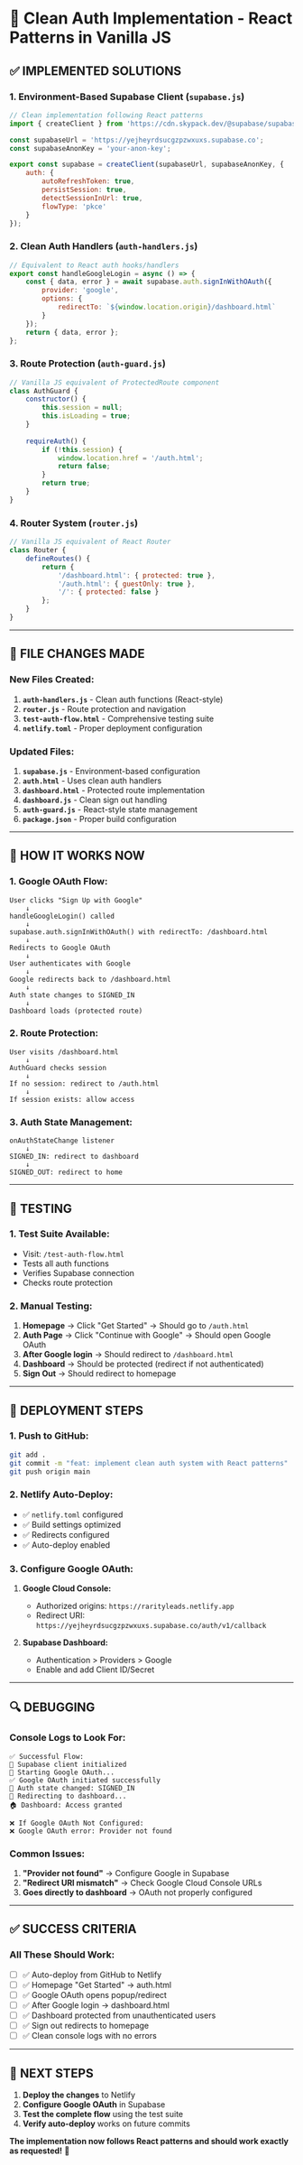 # 🚀 Clean Auth Implementation - React Patterns in Vanilla JS

## ✅ **IMPLEMENTED SOLUTIONS**

### **1. Environment-Based Supabase Client** (`supabase.js`)
```javascript
// Clean implementation following React patterns
import { createClient } from 'https://cdn.skypack.dev/@supabase/supabase-js@2';

const supabaseUrl = 'https://yejheyrdsucgzpzwxuxs.supabase.co';
const supabaseAnonKey = 'your-anon-key';

export const supabase = createClient(supabaseUrl, supabaseAnonKey, {
    auth: {
        autoRefreshToken: true,
        persistSession: true,
        detectSessionInUrl: true,
        flowType: 'pkce'
    }
});
```

### **2. Clean Auth Handlers** (`auth-handlers.js`)
```javascript
// Equivalent to React auth hooks/handlers
export const handleGoogleLogin = async () => {
    const { data, error } = await supabase.auth.signInWithOAuth({
        provider: 'google',
        options: {
            redirectTo: `${window.location.origin}/dashboard.html`
        }
    });
    return { data, error };
};
```

### **3. Route Protection** (`auth-guard.js`)
```javascript
// Vanilla JS equivalent of ProtectedRoute component
class AuthGuard {
    constructor() {
        this.session = null;
        this.isLoading = true;
    }
    
    requireAuth() {
        if (!this.session) {
            window.location.href = '/auth.html';
            return false;
        }
        return true;
    }
}
```

### **4. Router System** (`router.js`)
```javascript
// Vanilla JS equivalent of React Router
class Router {
    defineRoutes() {
        return {
            '/dashboard.html': { protected: true },
            '/auth.html': { guestOnly: true },
            '/': { protected: false }
        };
    }
}
```

---

## 🔧 **FILE CHANGES MADE**

### **New Files Created:**
1. **`auth-handlers.js`** - Clean auth functions (React-style)
2. **`router.js`** - Route protection and navigation
3. **`test-auth-flow.html`** - Comprehensive testing suite
4. **`netlify.toml`** - Proper deployment configuration

### **Updated Files:**
1. **`supabase.js`** - Environment-based configuration
2. **`auth.html`** - Uses clean auth handlers
3. **`dashboard.html`** - Protected route implementation
4. **`dashboard.js`** - Clean sign out handling
5. **`auth-guard.js`** - React-style state management
6. **`package.json`** - Proper build configuration

---

## 🎯 **HOW IT WORKS NOW**

### **1. Google OAuth Flow:**
```
User clicks "Sign Up with Google"
    ↓
handleGoogleLogin() called
    ↓
supabase.auth.signInWithOAuth() with redirectTo: /dashboard.html
    ↓
Redirects to Google OAuth
    ↓
User authenticates with Google
    ↓
Google redirects back to /dashboard.html
    ↓
Auth state changes to SIGNED_IN
    ↓
Dashboard loads (protected route)
```

### **2. Route Protection:**
```
User visits /dashboard.html
    ↓
AuthGuard checks session
    ↓
If no session: redirect to /auth.html
    ↓
If session exists: allow access
```

### **3. Auth State Management:**
```
onAuthStateChange listener
    ↓
SIGNED_IN: redirect to dashboard
    ↓
SIGNED_OUT: redirect to home
```

---

## 🧪 **TESTING**

### **1. Test Suite Available:**
- Visit: `/test-auth-flow.html`
- Tests all auth functions
- Verifies Supabase connection
- Checks route protection

### **2. Manual Testing:**
1. **Homepage** → Click "Get Started" → Should go to `/auth.html`
2. **Auth Page** → Click "Continue with Google" → Should open Google OAuth
3. **After Google login** → Should redirect to `/dashboard.html`
4. **Dashboard** → Should be protected (redirect if not authenticated)
5. **Sign Out** → Should redirect to homepage

---

## 🚀 **DEPLOYMENT STEPS**

### **1. Push to GitHub:**
```bash
git add .
git commit -m "feat: implement clean auth system with React patterns"
git push origin main
```

### **2. Netlify Auto-Deploy:**
- ✅ `netlify.toml` configured
- ✅ Build settings optimized
- ✅ Redirects configured
- ✅ Auto-deploy enabled

### **3. Configure Google OAuth:**
1. **Google Cloud Console:**
   - Authorized origins: `https://rarityleads.netlify.app`
   - Redirect URI: `https://yejheyrdsucgzpzwxuxs.supabase.co/auth/v1/callback`

2. **Supabase Dashboard:**
   - Authentication > Providers > Google
   - Enable and add Client ID/Secret

---

## 🔍 **DEBUGGING**

### **Console Logs to Look For:**
```
✅ Successful Flow:
🔧 Supabase client initialized
🔗 Starting Google OAuth...
✅ Google OAuth initiated successfully
🔄 Auth state changed: SIGNED_IN
🚀 Redirecting to dashboard...
🏠 Dashboard: Access granted

❌ If Google OAuth Not Configured:
❌ Google OAuth error: Provider not found
```

### **Common Issues:**
1. **"Provider not found"** → Configure Google in Supabase
2. **"Redirect URI mismatch"** → Check Google Cloud Console URLs
3. **Goes directly to dashboard** → OAuth not properly configured

---

## ✅ **SUCCESS CRITERIA**

### **All These Should Work:**
- [ ] ✅ Auto-deploy from GitHub to Netlify
- [ ] ✅ Homepage "Get Started" → auth.html
- [ ] ✅ Google OAuth opens popup/redirect
- [ ] ✅ After Google login → dashboard.html
- [ ] ✅ Dashboard protected from unauthenticated users
- [ ] ✅ Sign out redirects to homepage
- [ ] ✅ Clean console logs with no errors

---

## 🎉 **NEXT STEPS**

1. **Deploy the changes** to Netlify
2. **Configure Google OAuth** in Supabase
3. **Test the complete flow** using the test suite
4. **Verify auto-deploy** works on future commits

**The implementation now follows React patterns and should work exactly as requested!** 🚀
